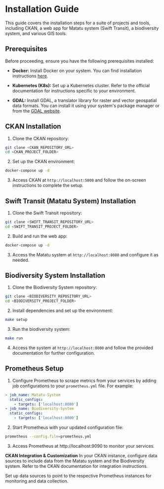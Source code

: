 # Installation Guide

This guide covers the installation steps for a suite of projects and tools, including CKAN, a web app for Matatu system (Swift Transit), a biodiversity system, and various GIS tools.

## Prerequisites

Before proceeding, ensure you have the following prerequisites installed:

- **Docker:** Install Docker on your system. You can find installation instructions [here](https://docs.docker.com/get-docker/).

- **Kubernetes (K8s):** Set up a Kubernetes cluster. Refer to the official documentation for instructions specific to your environment.

- **GDAL:** Install GDAL, a translator library for raster and vector geospatial data formats. You can install it using your system's package manager or from the [GDAL website](https://gdal.org/).

## CKAN Installation

1. Clone the CKAN repository:

```bash
git clone <CKAN_REPOSITORY_URL>
cd <CKAN_PROJECT_FOLDER>
```


2. Set up the CKAN environment:

```bash
docker-compose up -d
```


3. Access CKAN at `http://localhost:5000` and follow the on-screen instructions to complete the setup.

## Swift Transit (Matatu System) Installation

1. Clone the Swift Transit repository:

```bash
git clone <SWIFT_TRANSIT_REPOSITORY_URL>
cd <SWIFT_TRANSIT_PROJECT_FOLDER>
```
2. Build and run the web app:
```bash
docker-compose up -d
```


3. Access the Matatu system at `http://localhost:8080` and configure it as needed.

## Biodiversity System Installation

1. Clone the Biodiversity System repository:

```bash
git clone <BIODIVERSITY_REPOSITORY_URL>
cd <BIODIVERSITY_PROJECT_FOLDER>
```


2. Install dependencies and set up the environment:

```bash
make setup
```


3. Run the biodiversity system:

```bash
make run
```


4. Access the system at `http://localhost:8000` and follow the provided documentation for further configuration.

## Prometheus Setup

1. Configure Prometheus to scrape metrics from your services by adding job configurations to your `prometheus.yml` file. For example:

```yaml
- job_name: Matatu-System
  static_configs:
    - targets: ['localhost:8080']
- job_name: Biodiversity-System
  static_configs:
    - targets: ['localhost:8000']
```

2. Start Prometheus with your updated configuration file:
```bash
prometheus --config.file=prometheus.yml
```

3. Access Prometheus at http://localhost:9090 to monitor your services.

**CKAN Integration & Customization**
In your CKAN instance, configure data sources to include data from the Matatu system and the Biodiversity system. Refer to the CKAN documentation for integration instructions.

Set up data sources to point to the respective Prometheus instances for monitoring and data collection.


